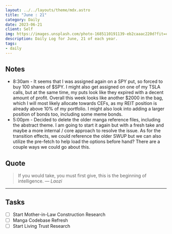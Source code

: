 ```yaml
---
layout: ../../layouts/theme/mdx.astro
title: "June : 21"
category: Daily
date: 2023-06-21
client: Self
img: https://images.unsplash.com/photo-1685110191139-eb2caaac220d?fit=crop&q=85&w=1400&h=700
description: Daily Log for June, 21 of each year.
tags:
- daily
---
```


## Notes

- 8:30am - It seems that I was assigned again on a SPY put, so forced to buy 100 shares of $SPY. I might also get assigned on one of my TSLA calls, but at the same time, my puts look like they expired with a decent amount of profit. Overall this week looks like another $2000 in the bag, which I will most likely allocate towards CEFs, as my REIT position is already above 10% of my portfolio. I might also look into adding a larger position of bonds too, including some meme bonds.
- 5:00pm - Decided to delete the older manga reference files, including the abstract theme. I am going to start it again but with a fresh take and maybe a more internal / core approach to resolve the issue. As for the transition effects, we could reference the older SWUP but we can also utilize the pre-fetch to help load the options before hand? There are a couple ways we could go about this.

## Quote

> If you would take, you must first give, this is the beginning of intelligence.
> — <cite>Laozi</cite>

---

## Tasks

- [ ] Start Mother-in-Law Construction Research
- [ ] Manga Codebase Refresh
- [ ] Start Living Trust Research